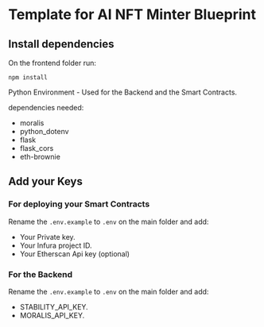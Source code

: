 # Template for AI NFT Minter Blueprint

## Install dependencies

On the frontend folder run:

```
npm install
```

Python Environment - Used for the Backend and the Smart Contracts.

dependencies needed:

- moralis
- python_dotenv
- flask
- flask_cors
- eth-brownie

## Add your Keys

### For deploying your Smart Contracts

Rename the `.env.example` to `.env` on the main folder and add:

- Your Private key.
- Your Infura project ID.
- Your Etherscan Api key (optional)

### For the Backend

Rename the `.env.example` to `.env` on the main folder and add:

- STABILITY_API_KEY.
- MORALIS_API_KEY.
